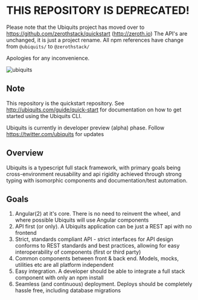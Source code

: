 # THIS REPOSITORY IS DEPRECATED!
Please note that the Ubiquits project has moved over to https://github.com/zerothstack/quickstart (http://zeroth.io)
The API's are unchanged, it is just a project rename. All npm references have change from `@ubiquits/` to `@zerothstack/`

Apologies for any inconvenience.

![ubiquits](https://rawgithub.com/ubiquits/assets/master/fulllogo.svg)

## Note
This repository is the quickstart repository. See http://ubiquits.com/guide/quick-start for documentation on how to get started using the Ubiquits CLI.

Ubiquits is currently in developer preview (alpha) phase. Follow https://twitter.com/ubiquits for updates

## Overview
Ubiquits is a typescript full stack framework, with primary goals being cross-environment reusability and api rigidity achieved through strong typing with isomorphic components and documentation/test automation.

## Goals
1. Angular(2) at it's core. There is no need to reinvent the wheel, and where possible Ubiquits will use Angular components
2. API first (or only). A Ubiquits application can be just a REST api with no frontend
3. Strict, standards compliant API - strict interfaces for API design conforms to REST standards and best practices, allowing for easy interoperability of components (first or third party)
4. Common components between front & back end. Models, mocks, utilities etc are all platform independent
5. Easy integration. A developer should be able to integrate a full stack component with only an npm install
6. Seamless (and continuous) deployment. Deploys should be completely hassle free, including database migrations
